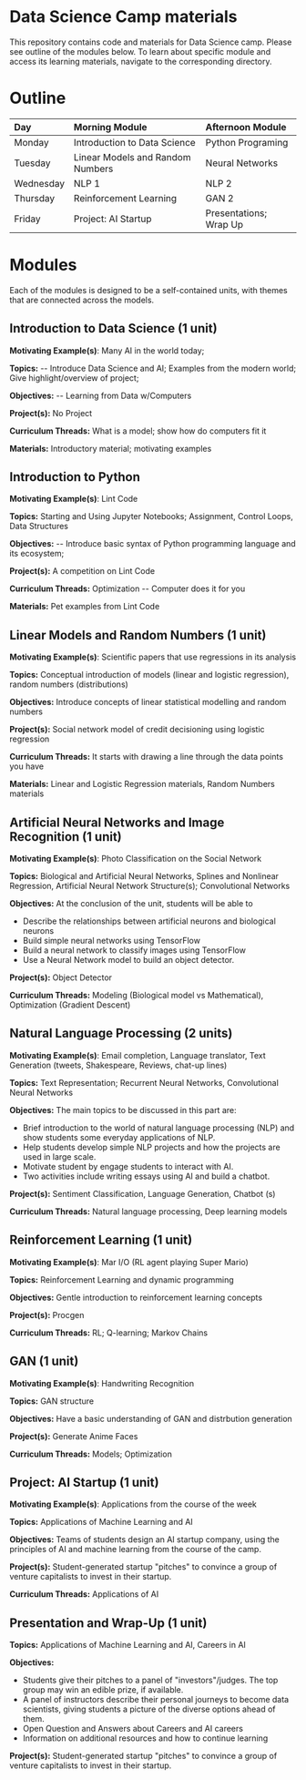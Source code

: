 # Data Science Camp materials

This repository contains code and materials for Data Science camp. Please see outline of the modules below. To learn about specific module and access its learning materials, navigate to the corresponding directory.


# Outline


 |Day  | Morning Module | Afternoon Module |
 |:----|:---------------|:-----------------|
 |Monday | Introduction to Data Science | Python Programing |
 |Tuesday | Linear Models and Random Numbers | Neural Networks|
 |Wednesday | NLP 1 | NLP 2 |
 |Thursday | Reinforcement Learning | GAN 2 |
 |Friday | Project: AI Startup | Presentations; Wrap Up |



 

# Modules

Each of the modules is designed to be a self-contained units, with themes that are connected across the models.

 

## Introduction to Data Science (1 unit)

 

**Motivating Example(s)**:  Many AI in the world today;

 

**Topics:** -- Introduce Data Science and AI; Examples from the modern world; Give highlight/overview of project;


**Objectives:** -- Learning from Data w/Computers

 

**Project(s):** No Project

 

**Curriculum Threads:** What is a model; show how do computers fit it

 

**Materials:** Introductory material; motivating examples


## Introduction to Python

 

**Motivating Example(s)**: Lint Code

 

**Topics:** Starting and Using Jupyter Notebooks; Assignment, Control Loops, Data Structures


**Objectives:** -- Introduce basic syntax of Python programming language and its ecosystem;


**Project(s):**  A competition on Lint Code 

 

**Curriculum Threads:** Optimization -- Computer does it for you

 

**Materials:** Pet examples from Lint Code
 

## Linear Models and Random Numbers (1 unit)

 

**Motivating Example(s)**: Scientific papers that use regressions in its analysis

 

**Topics:** Conceptual introduction of models (linear and logistic regression), random numbers (distributions)


**Objectives:** Introduce concepts of linear statistical modelling and random numbers
 


**Project(s):** Social network model of credit decisioning using logistic regression

 

**Curriculum Threads:** It starts with drawing a line through the data points you have

 

**Materials:** Linear and Logistic Regression materials, Random Numbers materials

 

## Artificial Neural Networks and Image Recognition (1 unit)

 

**Motivating Example(s)**: Photo Classification on the Social Network

 

**Topics:** Biological and Artificial Neural Networks, Splines and Nonlinear Regression, Artificial Neural Network Structure(s); Convolutional Networks


**Objectives:** At the conclusion of the unit, students will be able to 

* Describe the relationships between artificial neurons and biological neurons
* Build simple neural networks using TensorFlow
* Build a neural network to classify images using TensorFlow
* Use a Neural Network model to build an object detector.
 


**Project(s):** Object Detector

 

**Curriculum Threads:**  Modeling (Biological model vs Mathematical), Optimization (Gradient Descent)




## Natural Language Processing (2 units)

 

**Motivating Example(s)**: Email completion, Language translator, Text Generation (tweets, Shakespeare, Reviews, chat-up lines)

 

**Topics:** Text Representation; Recurrent Neural Networks, Convolutional Neural Networks

 **Objectives:** The main topics to be discussed in this part are:
 * Brief introduction to the world of natural language processing (NLP) and show students some everyday applications of NLP.
 * Help students develop simple NLP projects and how the projects are used in large scale.
 * Motivate student by engage students to interact with AI.
 * Two activities include writing essays using AI and build a chatbot. 


**Project(s):** Sentiment Classification, Language Generation, Chatbot (s)

 

**Curriculum Threads:** Natural language processing, Deep learning models
 

## Reinforcement Learning  (1 unit)

 

**Motivating Example(s)**: Mar I/O (RL agent playing Super Mario)

 

**Topics:** Reinforcement Learning and dynamic programming


**Objectives:** Gentle introduction to reinforcement learning concepts
 


**Project(s):** Procgen

 

**Curriculum Threads:** RL; Q-learning; Markov Chains


## GAN  (1 unit)

 

**Motivating Example(s)**: Handwriting Recognition

 

**Topics:** GAN structure


**Objectives:** Have a basic understanding of GAN and distrbution generation
 


**Project(s):**  Generate Anime Faces

 

**Curriculum Threads:** Models; Optimization

 

## Project: AI Startup (1 unit)

 

**Motivating Example(s)**: Applications from the course of the week

 

**Topics:** Applications of Machine Learning and AI


**Objectives:** Teams of students design an AI startup company, using the principles of AI and machine learning from the course of the camp.
 


**Project(s):**  Student-generated startup "pitches" to convince a group of venture capitalists to invest in their startup.

 

**Curriculum Threads:** Applications of AI


## Presentation and Wrap-Up (1 unit)

**Topics:** Applications of Machine Learning and AI, Careers in AI


**Objectives:** 

* Students give their pitches to a panel of "investors"/judges.  The top group may win an edible prize, if available.
* A panel of instructors describe their personal journeys to become data scientists, giving students a picture of the diverse options ahead of them.
* Open Question and Answers about Careers and AI careers
* Information on additional resources and how to continue learning
 


**Project(s):**  Student-generated startup "pitches" to convince a group of venture capitalists to invest in their startup.

